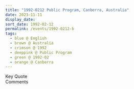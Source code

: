 ```yaml
---
title: "1992-0212 Public Program, Canberra, Australia"
date: 2023-11-11
display_date: 
sort_date: 1992-02-12
permalink: /events/1992-0212-b
tags:
  - blue @ English
  - brown @ Australia
  - crimson @ 1992
  - deeppink @ Public Program
  - green @ 1992-02
  - orange @ Canberra
---
```


<wave-list>
  <list-title color="green" width="75">Key Quote</list-title>
  <list-item color="BlanchedAlmond"  width="200"></list-item>
  <list-item color="Lavender"></list-item>
  <list-item color="BlanchedAlmond"></list-item>
</wave-list>

<br>

<wave-list>
  <list-title color="green" width="75">Comments</list-title>
  <list-item color="BlanchedAlmond"  width="200"></list-item>
  <list-item color="Lavender"></list-item>
  <list-item color="BlanchedAlmond"></list-item>
</wave-list>